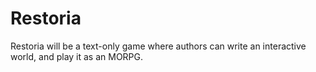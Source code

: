 # Restoria 

Restoria will be a text-only game where authors can write an interactive world, and play it as an MORPG.
